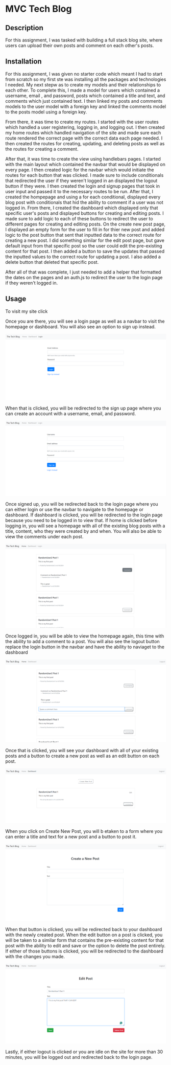 # MVC Tech Blog

## Description

For this assignment, I was tasked with building a full stack blog site, where users can upload their own posts and comment on each other's posts.

## Installation

For this assignment, I was given no starter code which meant I had to start from scratch so my first ste was installing all the packages and technologies I needed. My next stepw as to create my models and their relationships to each other. To complete this, I made a model for users which contained a username, email , and password, posts which contained a title and text, and comments which just contained text. I then linked my posts and comments models to the user model with a foreign key and linked the comments model to the posts model using a foreign key.

From there, it was time to create my routes. I started with the user routes which handled a user registering, logging in, and logging out. I then created my home routes which handled navigation of the site and made sure each route rendered the correct page with the correct data each page needed. I then created the routes for creating, updating, and deleting posts as well as the routes for creating a comment.

After that, it was time to create the view using handlebars pages. I started with the main layout which contained the navbar that would be displayed on every page. I then created logic for the navbar which would initiate the routes for each button that was clicked. I made sure to include conditionals that redirected the user if they weren't logged in an displayed the logout button if they were. I then created the login and signup pages that took in user input and passed it to the necessary routes to be run. After that, I created the hompepage and using a for each conditional, displayed every blog post with conditionals that hid the ability to comment if a user was not logged in. From there, I created the dashboard which displayed only that specific user's posts and displayed buttons for creating and editing posts. I made sure to add logic to each of these buttons to redirect the user to different pages for creating and editing posts. On the create new post page, I displayed an empty form for the user to fill in for thier new post and added logic to the post button that sent that inputted data to the correct route for creating a new post. I did something similar for the edit post page, but gave default input from that specific post so the user could edit the pre-existing content for that post. I then added a button to save the updates that passed the inputted values to the correct route for updating a post. I also added a delete button that deleted that specific post.

After all of that was complete, I just needed to add a helper that formatted the dates on the pages and an auth.js to redirect the user to the login page if they weren't logged in.

## Usage

To visit my site click

Once you are there, you will see a login page as well as a navbar to visit the homepage or dashboard. You will also see an option to sign up instead.

![login page](./Assets/login.png)

When that is clicked, you will be redirected to the sign up page where you can create an account with a username, email, and password.

![sign up page](./Assets/register.png)

Once signed up, you will be redirected back to the login page where you can either login or use the navbar to navigate to the homepage or dashboard. If dashboard is clicked, you will be redirected to the login page because you need to be logged in to view that. If home is clicked before logging in, you will see a homepage with all of the existing blog posts with a title, content, who they were created by and when. You will also be able to view the comments under each post.

![homepage pre-login](./Assets/home.png)

Once logged in, you will be able to view the homepage again, this time with the ability to add a comment to a post. You will also see the logout button replace the login button in the navbar and have the ability to naviaget to the dashboard

![homepage](./Assets/homepage.png)

Once that is clicked, you will see your dashboard with all of your existing posts and a button to create a new post as well as an edit button on each post.

![dashboard](./Assets/dashboard.png)

When you click on Create New Post, you will b etaken to a form where you can enter a title and text for a new post and a button to post it.

![create new post](./Assets/create.png)

When that button is clicked, you will be redirected back to your dashboard with the newly created post. When the edit button on a post is clicked, you will be taken to a similar form that contains the pre-existing content for that post with the ability to edit and save or the option to delete the post entirely. If either of those buttons is clicked, you will be redirected to the dashboard with the changes you made.

![edit post](./Assets/edit.png)

Lastly, if either logout is clicked or you are idle on the site for more than 30 minutes, you will be logged out and redirected back to the login page.
